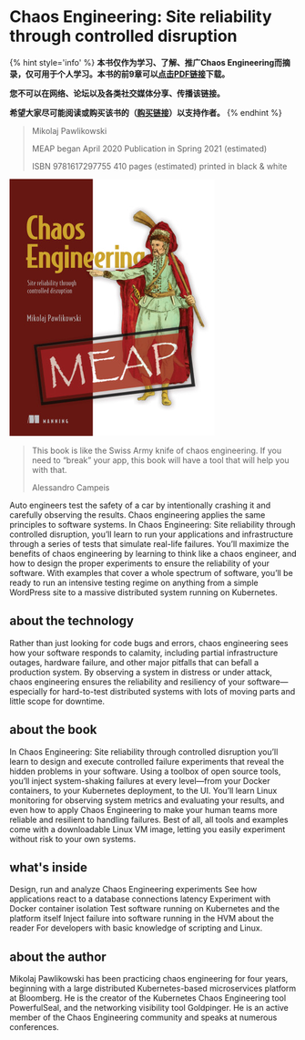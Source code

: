 # Chaos Engineering: Site reliability through controlled disruption

{% hint style='info' %}
**本书仅作为学习、了解、推广Chaos Engineering而摘录，仅可用于个人学习。本书的前9章可以[点击PDF链接](https://wangwei1237.gitee.io/shares/Chaos-Engineering.pdf)下载。**

**您不可以在网络、论坛以及各类社交媒体分享、传播该链接。**

**希望大家尽可能阅读或购买该书的（[购买链接](https://www.manning.com/books/chaos-engineering)）以支持作者。**
{% endhint %}

> Mikolaj Pawlikowski
> 
> MEAP began April 2020  Publication in Spring 2021 (estimated)
> 
> ISBN 9781617297755  410 pages (estimated)  printed in black & white
 
![](images/cover.png)

> This book is like the Swiss Army knife of chaos engineering. If you need to “break” your app, this book will have a tool that will help you with that.
> 
> Alessandro Campeis

Auto engineers test the safety of a car by intentionally crashing it and carefully observing the results. Chaos engineering applies the same principles to software systems. In Chaos Engineering: Site reliability through controlled disruption, you’ll learn to run your applications and infrastructure through a series of tests that simulate real-life failures. You’ll maximize the benefits of chaos engineering by learning to think like a chaos engineer, and how to design the proper experiments to ensure the reliability of your software. With examples that cover a whole spectrum of software, you’ll be ready to run an intensive testing regime on anything from a simple WordPress site to a massive distributed system running on Kubernetes.

## about the technology
Rather than just looking for code bugs and errors, chaos engineering sees how your software responds to calamity, including partial infrastructure outages, hardware failure, and other major pitfalls that can befall a production system. By observing a system in distress or under attack, chaos engineering ensures the reliability and resiliency of your software—especially for hard-to-test distributed systems with lots of moving parts and little scope for downtime.

## about the book
In Chaos Engineering: Site reliability through controlled disruption you’ll learn to design and execute controlled failure experiments that reveal the hidden problems in your software. Using a toolbox of open source tools, you’ll inject system-shaking failures at every level—from your Docker containers, to your Kubernetes deployment, to the UI. You’ll learn Linux monitoring for observing system metrics and evaluating your results, and even how to apply Chaos Engineering to make your human teams more reliable and resilient to handling failures. Best of all, all tools and examples come with a downloadable Linux VM image, letting you easily experiment without risk to your own systems.

## what's inside
Design, run and analyze Chaos Engineering experiments
See how applications react to a database connections latency
Experiment with Docker container isolation
Test software running on Kubernetes and the platform itself
Inject failure into software running in the HVM
about the reader
For developers with basic knowledge of scripting and Linux.

## about the author
Mikolaj Pawlikowski has been practicing chaos engineering for four years, beginning with a large distributed Kubernetes-based microservices platform at Bloomberg. He is the creator of the Kubernetes Chaos Engineering tool PowerfulSeal, and the networking visibility tool Goldpinger. He is an active member of the Chaos Engineering community and speaks at numerous conferences.

